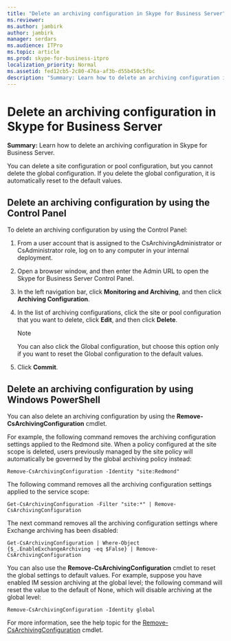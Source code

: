 ```yaml
---
title: "Delete an archiving configuration in Skype for Business Server"
ms.reviewer: 
ms.author: jambirk
author: jambirk
manager: serdars
ms.audience: ITPro
ms.topic: article
ms.prod: skype-for-business-itpro
localization_priority: Normal
ms.assetid: fed12cb5-2c80-476a-af3b-d55b450c5fbc
description: "Summary: Learn how to delete an archiving configuration in Skype for Business Server."
---
```


# Delete an archiving configuration in Skype for Business Server

**Summary:** Learn how to delete an archiving configuration in Skype for Business Server.
  
You can delete a site configuration or pool configuration, but you cannot delete the global configuration. If you delete the global configuration, it is automatically reset to the default values.
  
## Delete an archiving configuration by using the Control Panel

To delete an archiving configuration by using the Control Panel:
  
1. From a user account that is assigned to the CsArchivingAdministrator or CsAdministrator role, log on to any computer in your internal deployment. 
    
2. Open a browser window, and then enter the Admin URL to open the Skype for Business Server Control Panel. 
    
3. In the left navigation bar, click **Monitoring and Archiving**, and then click **Archiving Configuration**.
    
4. In the list of archiving configurations, click the site or pool configuration that you want to delete, click **Edit**, and then click **Delete**.
    
    > [!NOTE]
    > You can also click the Global configuration, but choose this option only if you want to reset the Global configuration to the default values. 
  
5. Click **Commit**.
    
## Delete an archiving configuration by using Windows PowerShell

You can also delete an archiving configuration by using the **Remove-CsArchivingConfiguration** cmdlet.
  
For example, the following command removes the archiving configuration settings applied to the Redmond site. When a policy configured at the site scope is deleted, users previously managed by the site policy will automatically be governed by the global archiving policy instead:
  
```
Remove-CsArchivingConfiguration -Identity "site:Redmond"
```

The following command removes all the archiving configuration settings applied to the service scope:
  
```
Get-CsArchivingConfiguration -Filter "site:*" | Remove-CsArchivingConfiguration
```

The next command removes all the archiving configuration settings where Exchange archiving has been disabled:
  
```
Get-CsArchivingConfiguration | Where-Object {$_.EnableExchangeArchiving -eq $False} | Remove-CsArchivingConfiguration
```

You can also use the **Remove-CsArchivingConfiguration** cmdlet to reset the global settings to default values. For example, suppose you have enabled IM session archiving at the global level; the following command will reset the value to the default of None, which will disable archiving at the global level:
  
```
Remove-CsArchivingConfiguration -Identity global
```

For more information, see the help topic for the [Remove-CsArchivingConfiguration](https://docs.microsoft.com/powershell/module/skype/remove-csarchivingconfiguration?view=skype-ps) cmdlet.
